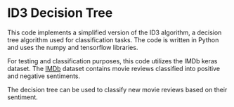# ID3 Decision Tree

This code implements a simplified version of the ID3 algorithm, a decision tree algorithm used for classification tasks. 
The code is written in Python and uses the numpy and tensorflow libraries.



For testing and classification purposes, this code utilizes the IMDb keras dataset. 
The [IMDb](https://keras.io/api/datasets/imdb/) dataset contains movie reviews classified into positive and negative sentiments. 

The decision tree can be used to classify new movie reviews based on their sentiment.
